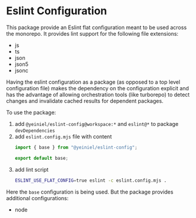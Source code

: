 # Eslint Configuration

This package provide an Eslint flat configuration meant to be used across the 
monorepo. It provides lint support for the following file extensions:
 - js
 - ts
 - json
 - json5
 - jsonc

Having the eslint configuration as a package (as opposed to a top level 
configuration file) makes the dependency on the configuration explicit and has 
the advantage of allowing orchestration tools (like turborepo) to detect changes 
and invalidate cached results for dependent packages.

To use the package:

 1. add `@yeiniel/eslint-config@workspace:*` and `eslint@*` to package `devDependencies`
 2. add `eslint.config.mjs` file with content
    ```js
    import { base } from "@yeiniel/eslint-config";

    export default base;
    ```
 3. add lint script 
    ```sh
    ESLINT_USE_FLAT_CONFIG=true eslint -c eslint.config.mjs .
    ```

Here the `base` configuration is being used. But the package provides 
additional configurations:

 - node